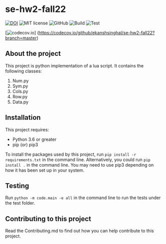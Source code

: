 # se-hw2-fall22

[![DOI](https://zenodo.org/badge/DOI/10.5281/zenodo.7113804.svg)](https://doi.org/10.5281/zenodo.7113804)
![MIT license](https://img.shields.io/badge/License-MIT-green.svg)
![GitHub](https://img.shields.io/badge/Language-Python-blue.svg)
![Build](https://github.com/ekanshsinghal/se-hw2-fall22/actions/workflows/build.yml/badge.svg)
![Test](https://github.com/ekanshsinghal/se-hw2-fall22/actions/workflows/test.yml/badge.svg)
<!-- [![Code Coverage](https://img.shields.io/codecov/c/github/dwyl/hapi-auth-jwt2.svg?maxAge=2592000)](https://github.com/ekanshsinghal/se-hw2-fall22/blob/main/coverage_report.txt) -->
[![codecov.io](https://codecov.io/github/ekanshsinghal/se-hw2-fall22/blob/main/coverage.svg?branch=master)]
(https://codecov.io/github/ekanshsinghal/se-hw2-fall22?branch=master)

## About the project

This project is python implementation of a lua script. It contains the following classes:
1. Num.py
2. Sym.py
3. Cols.py
4. Row.py
5. Data.py

## Installation
This project requires:
 - Python 3.6 or greater
 - pip (or) pip3
 
 To install the packages used by this project, run ```pip install -r requirements.txt``` in the command line. Alternatively, you could run ```pip install .``` in the command line. You may need to use pip3 depending on how it has been set up in your system.

## Testing
Run ```python -m code.main -e all``` in the command line to run the tests under the test folder.

## Contributing to this project
Read the Contributing.md to find out how you can help contribute to this project.




